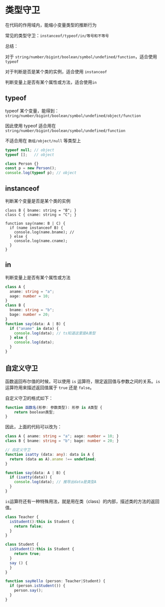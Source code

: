 # 类型守卫

在代码的作用域内，能缩小变量类型的推断行为

常见的类型守卫：`instanceof/typeof/in/等号和不等号`

总结：

对于 `string/number/bigint/boolean/symbol/undefined/function`，适合使用 `typeof`

对于判断是否是某个类的实例，适合使用 `instanceof`

判断变量上是否有某个属性或方法，适合使用`in`

## typeof

typeof 某个变量，能得到：`string/number/bigint/boolean/symbol/undefined/object/function`

因此使用 typeof 适合用在 `string/number/bigint/boolean/symbol/undefined/function`

不适合用在 `数组/object/null` 等类型上

```ts
typeof null; // object
typeof [];   // object

class Person {}
const p = new Person();
console.log(typeof p); // object
```

## instanceof

判断某个变量是否是某个类的实例

```
class B { bname: string = "B"; }
class C { cname: string = "C"; }

function say(name: B | C) {
  if (name instanceof B) {
    console.log(name.bname); // 
  } else {
    console.log(name.cname);
  }
}
```

## in

判断变量上是否有某个属性或方法

```ts
class A {
  aname: string = "a";
  aage: number = 10;
}
class B {
  bname: string = "b";
  bage: number = 20;
}
function say(data: A | B) {
  if ("aname" in data) {
    console.log(data); // ts知道这里是A类型
  } else {
    console.log(data);
  }
}
```

## 自定义守卫

函数返回布尔值的时候，可以使用 `is` 运算符，限定返回值与参数之间的关系。`is` 运算符用来描述返回值属于 `true` 还是 `false`。

自定义守卫的格式如下：

```ts
function 函数名(形参: 参数类型): 形参 is A类型 {
    return boolean类型;
}
```

因此，上面的代码可以改为：

```typescript
class A { aname: string = "a"; aage: number = 10; }
class B { bname: string = "b"; bage: number = 20; }

// 自定义守卫
function isatty (data: any): data is A {
  return (data as A).aname !== undefined;
}

function say(data: A | B) {
  if (isatty(data)) {
    console.log(data); // 推导出data是类型A
  }
}
```

`is`运算符还有一种特殊用法，就是用在类（class）的内部，描述类的方法的返回值。

```ts
class Teacher {
  isStudent():this is Student {
    return false;
  }
}

class Student {
  isStudent():this is Student {
    return true;
  }
  say () {
  }
}

function sayHello (person: Teacher|Student) {
  if (person.isStudent()) {
    person.say();
  }
}
```

